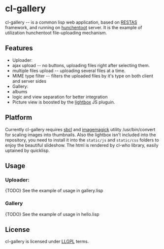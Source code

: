 # cl-gallery

cl-gallery -- is a common lisp web application, based on [RESTAS](http://restas.lisper.ru/en/) framework,
and running on [hunchentoot](http://weitz.de/hunchentoot/) server.
It is the example of utilization hunchentoot file-uploading mechanism.

## Features

* Uploader:
 *  ajax upload -- no buttons, uploading files right after selecting them.
 *  multiple files upload -- uploading several files at a time.
 *  MIME type filter -- filters the uploaded files by it's type on both client and server sides
* Gallery:
 *  albums
 *  logic and view separation for better integration
 *  Picture view is boosted by the [lightbox](http://lokeshdhakar.com/projects/lightbox2/) JS pluguin.

## Platform

Currently cl-gallery requires [sbcl](http://www.sbcl.org/) and [imagemagick](http://www.imagemagick.org/script/index.php)
utility /usr/bin/convert for scaling images into thumbnails. Also the lightbox isn't included into the repository, you
need to install it into the `static/js` and `static/css` folders to enjoy the beautiful slideshow. The html is rendered
by cl-who library, easily uptained by quicklisp.

## Usage

### Uploader:
{TODO} See the example of usage in gallery.lisp
### Gallery
{TODO} See the example of usage in hello.lisp

## License
cl-gallery is licensed under [LLGPL](https://github.com/necto/cl-gallery/blob/master/COPYING) terms.

